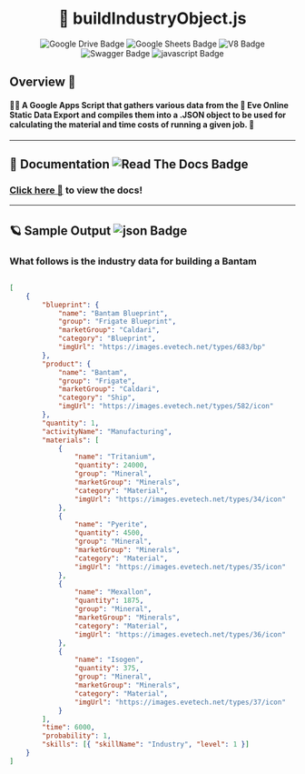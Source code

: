 <div align="center">

# 🎇 buildIndustryObject.js

![Google Drive Badge](https://img.shields.io/badge/%20-Google%20Drive-%20?style=for-the-badge&color=purple&label=%20&logo=googledrive&logoColor=white&logowidth=60) 
![Google Sheets Badge](https://img.shields.io/badge/%20-Google%20Sheets-%20?style=for-the-badge&color=purple&label=%20&logo=googlesheets&logoColor=white&logowidth=60) ![V8 Badge](https://img.shields.io/badge/%20-V8-%20?style=for-the-badge&color=purple&label=%20&logo=v8&logoColor=white&logowidth=60) 
![Swagger Badge](https://img.shields.io/badge/%20-Swagger-%20?style=for-the-badge&color=purple&label=%20&logo=swagger&logoColor=white&logowidth=60) 
![javascript Badge](https://img.shields.io/badge/%20-javascript-%20?style=for-the-badge&color=purple&label=%20&logo=javascript&logoColor=white&logowidth=60) 

</div>

## Overview 👀

#### 👨‍🚀 A Google Apps Script that gathers various data from the 🌌 Eve Online Static Data Export and compiles them into a .JSON object to be used for calculating the material and time costs of running a given job. 🚀

---

## 📄 Documentation ![Read The Docs Badge](https://img.shields.io/badge/%20-Read%20The%20Docs-%20?style=for-the-badge&color=purple&label=%20&logo=readthedocs&logoColor=white&logowidth=60)

### [Click here 🔗](https://phobiacide.github.io/buildIndustryObject/) to view the docs!

---

## 🪐 Sample Output ![json Badge](https://img.shields.io/badge/%20-json-%20?style=for-the-badge&color=purple&label=%20&logo=json&logoColor=white&logowidth=60)

### What follows is the industry data for building a Bantam

```json

[
	{
		"blueprint": {
			"name": "Bantam Blueprint",
			"group": "Frigate Blueprint",
			"marketGroup": "Caldari",
			"category": "Blueprint",
			"imgUrl": "https://images.evetech.net/types/683/bp"
		},
		"product": {
			"name": "Bantam",
			"group": "Frigate",
			"marketGroup": "Caldari",
			"category": "Ship",
			"imgUrl": "https://images.evetech.net/types/582/icon"
		},
		"quantity": 1,
		"activityName": "Manufacturing",
		"materials": [
			{
				"name": "Tritanium",
				"quantity": 24000,
				"group": "Mineral",
				"marketGroup": "Minerals",
				"category": "Material",
				"imgUrl": "https://images.evetech.net/types/34/icon"
			},
			{
				"name": "Pyerite",
				"quantity": 4500,
				"group": "Mineral",
				"marketGroup": "Minerals",
				"category": "Material",
				"imgUrl": "https://images.evetech.net/types/35/icon"
			},
			{
				"name": "Mexallon",
				"quantity": 1875,
				"group": "Mineral",
				"marketGroup": "Minerals",
				"category": "Material",
				"imgUrl": "https://images.evetech.net/types/36/icon"
			},
			{
				"name": "Isogen",
				"quantity": 375,
				"group": "Mineral",
				"marketGroup": "Minerals",
				"category": "Material",
				"imgUrl": "https://images.evetech.net/types/37/icon"
			}
		],
		"time": 6000,
		"probability": 1,
		"skills": [{ "skillName": "Industry", "level": 1 }]
	}
]

```
